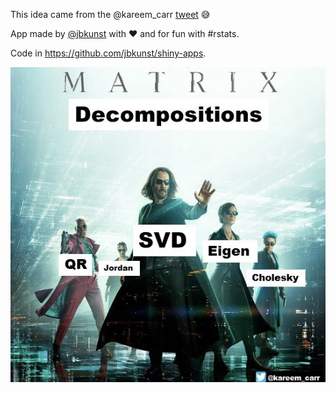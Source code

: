 
This idea came from the @kareem_carr [tweet](https://twitter.com/kareem_carr/status/1475255675718709250) 😅

App made by [@jbkunst](https://twitter.com/jbkunst) with ❤️ and for fun with #rstats.

Code in https://github.com/jbkunst/shiny-apps.

![](www/matrix.jpg)
